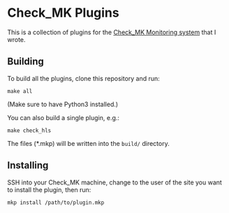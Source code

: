 Check_MK Plugins
================

This is a collection of plugins for the [Check_MK Monitoring system](http://mathias-kettner.com/check_mk.html)
that I wrote.


Building
--------

To build all the plugins, clone this repository and run:

    make all

(Make sure to have Python3 installed.)

You can also build a single plugin, e.g.:

    make check_hls

The files (*.mkp) will be written into the `build/` directory.


Installing
----------

SSH into your Check_MK machine, change to the user of the site you want to install the plugin,
then run:

    mkp install /path/to/plugin.mkp


